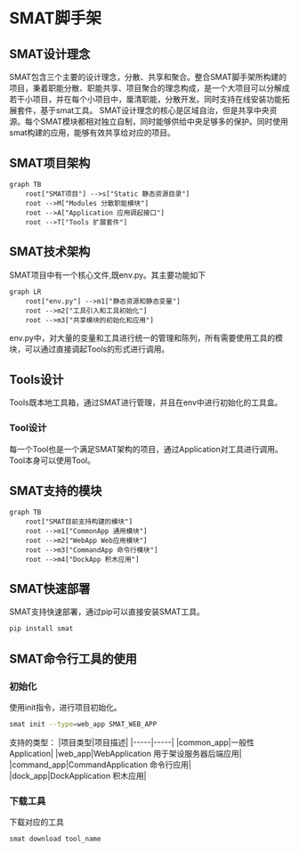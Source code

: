 # SMAT脚手架

## SMAT设计理念

SMAT包含三个主要的设计理念，分散、共享和聚合。整合SMAT脚手架所构建的项目，秉着职能分散、职能共享、项目聚合的理念构成，是一个大项目可以分解成若干小项目，并在每个小项目中，厘清职能，分散开发。同时支持在线安装功能拓展套件，基于smat工具。
SMAT设计理念的核心是区域自治，但是共享中央资源。每个SMAT模块都相对独立自制，同时能够供给中央足够多的保护。同时使用smat构建的应用，能够有效共享给对应的项目。
## SMAT项目架构

```mermaid
graph TB
    root["SMAT项目"] -->s["Static 静态资源目录"]
    root -->M["Modules 分散职能模块"]
    root -->A["Application 应用调起接口"]
    root -->T["Tools 扩展套件"]
```

## SMAT技术架构
SMAT项目中有一个核心文件,既env.py。其主要功能如下
```mermaid
graph LR
    root["env.py"] -->m1["静态资源和静态变量"]
    root -->m2["工具引入和工具初始化"]
    root -->m3["共享模块的初始化和应用"]
```
env.py中，对大量的变量和工具进行统一的管理和陈列，所有需要使用工具的模块，可以通过直接调起Tools的形式进行调用。

## Tools设计

Tools既本地工具箱，通过SMAT进行管理，并且在env中进行初始化的工具盒。

### Tool设计
每一个Tool也是一个满足SMAT架构的项目，通过Application对工具进行调用。Tool本身可以使用Tool。

## SMAT支持的模块

```mermaid
graph TB
    root["SMAT目前支持构建的模块"]
    root -->m1["CommonApp 通用模块"]
    root -->m2["WebApp Web应用模块"]
    root -->m3["CommandApp 命令行模块"]
    root -->m4["DockApp 积木应用"]
```

## SMAT快速部署

SMAT支持快速部署，通过pip可以直接安装SMAT工具。
```bash
pip install smat
```

## SMAT命令行工具的使用

### 初始化
使用init指令，进行项目初始化。
```bash
smat init --type=web_app SMAT_WEB_APP
```
支持的类型：
|项目类型|项目描述|
|-----|-----|
|common_app|一般性Application|
|web_app|WebApplication 用于架设服务器后端应用|
|command_app|CommandApplication 命令行应用|
|dock_app|DockApplication 积木应用|


### 下载工具
下载对应的工具
```bash
smat download tool_name
```